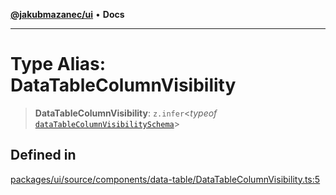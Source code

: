 [**@jakubmazanec/ui**](../README.md) • **Docs**

---

# Type Alias: DataTableColumnVisibility

> **DataTableColumnVisibility**: `z.infer`\<_typeof_
> [`dataTableColumnVisibilitySchema`](../variables/dataTableColumnVisibilitySchema.md)\>

## Defined in

[packages/ui/source/components/data-table/DataTableColumnVisibility.ts:5](https://github.com/jakubmazanec/tools/blob/e8e1a063ee4a3ba5413ab6c19f760853c220a8ce/packages/ui/source/components/data-table/DataTableColumnVisibility.ts#L5)
